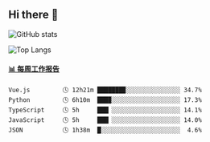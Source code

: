 ## Hi there 👋

![GitHub stats](https://github-readme-stats.orilight.top/api?username=orilights)

![Top Langs](https://github-readme-stats.orilight.top/api/top-langs/?username=orilights&layout=compact)

<!-- waka-box start -->
#### <a href="https://gist.github.com/92c8d5b388768c10efcba86e82b7c4fb" target="_blank">📊 每周工作报告</a>
```text
Vue.js         🕓 12h21m ███████▉░░░░░░░░░░░░░░░ 34.7%
Python         🕓 6h10m  ███▉░░░░░░░░░░░░░░░░░░░ 17.3%
TypeScript     🕓 5h     ███▏░░░░░░░░░░░░░░░░░░░ 14.1%
JavaScript     🕓 5h     ███▏░░░░░░░░░░░░░░░░░░░ 14.0%
JSON           🕓 1h38m  █░░░░░░░░░░░░░░░░░░░░░░  4.6%
```
<!-- Powered by https://github.com/journey-ad/waka-box-go . -->
<!-- waka-box end -->

